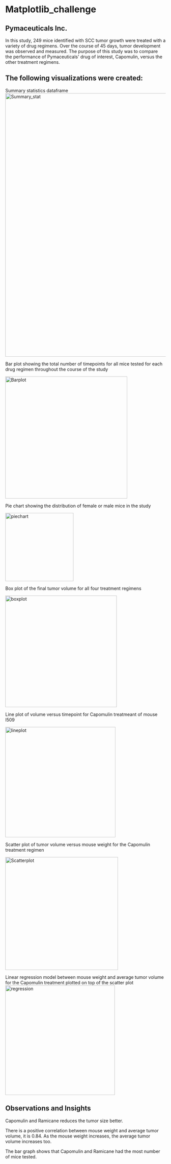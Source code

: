 # Matplotlib_challenge
## Pymaceuticals Inc.

In this study, 249 mice identified with SCC tumor growth were treated with a variety of drug regimens. Over the course of 45 days, tumor development was observed and measured. The purpose of this study was to compare the performance of Pymaceuticals' drug of interest, Capomulin, versus the other treatment regimens.

## The following visualizations were created:

Summary statistics dataframe
<img width="826" alt="Summary_stat" src="https://github.com/kaurn6538/Matplotlib_challenge/assets/98873779/8700147d-e4c1-454e-a4e5-9ebe3367672a">



Bar plot showing the total number of timepoints for all mice tested for each drug regimen throughout the course of the study

<img width="383" alt="Barplot" src="https://github.com/kaurn6538/Matplotlib_challenge/assets/98873779/e8610eed-d631-4e31-a3ba-ceddac629eeb">



Pie chart showing the distribution of female or male mice in the study

<img width="214" alt="piechart" src="https://github.com/kaurn6538/Matplotlib_challenge/assets/98873779/f59cd923-4ae2-4618-89f9-0691cfba0432">


Box plot of the final tumor volume for all four treatment regimens

<img width="350" alt="boxplot" src="https://github.com/kaurn6538/Matplotlib_challenge/assets/98873779/47c6c0cc-b216-45eb-a0af-445e11624ecd">


Line plot of volume versus timepoint for Capomulin treatmeant of mouse l509

<img width="346" alt="lineplot" src="https://github.com/kaurn6538/Matplotlib_challenge/assets/98873779/66216907-adc4-4d5e-973d-4e0c83812f9e">


Scatter plot of tumor volume versus mouse weight for the Capomulin treatment regimen

<img width="354" alt="Scatterplot" src="https://github.com/kaurn6538/Matplotlib_challenge/assets/98873779/a2b83fcb-54c0-42fb-bf7b-a1993902a7d7">


Linear regression model between mouse weight and average tumor volume for the Capomulin treatment plotted on top of the scatter plot
<img width="344" alt="regression" src="https://github.com/kaurn6538/Matplotlib_challenge/assets/98873779/4f2bb26e-380f-41b8-88ec-6554612417b0">


## Observations and Insights

Capomulin and Ramicane reduces the tumor size better.

There is a positive correlation between mouse weight and average tumor volume, it is 0.84. As the mouse weight increases, the average tumor volume increases too.

The bar graph shows that Capomulin and Ramicane had the most number of mice tested.

